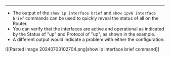 
---
- The output of the `show ip interface brief` and `show ipv6 interface brief` commands can be used to quickly reveal the status of all on the Router.
- You can verify that the interfaces are active and operational as indicated by the Status of "up" and Protocol of "up", as shown in the example.
- A different output would indicate a problem with either the configuration.

![[Pasted image 20240703102704.png|show ip interface brief command]]